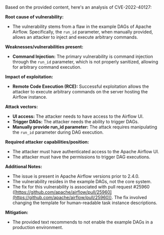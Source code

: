 Based on the provided content, here's an analysis of CVE-2022-40127:

**Root cause of vulnerability:**

*   The vulnerability stems from a flaw in the example DAGs of Apache Airflow. Specifically, the `run_id` parameter, when manually provided, allows an attacker to inject and execute arbitrary commands.

**Weaknesses/vulnerabilities present:**

*   **Command Injection:** The primary vulnerability is command injection through the `run_id` parameter, which is not properly sanitized, allowing for arbitrary command execution.

**Impact of exploitation:**

*   **Remote Code Execution (RCE):** Successful exploitation allows the attacker to execute arbitrary commands on the server hosting the Airflow instance.

**Attack vectors:**

*   **UI access:** The attacker needs to have access to the Airflow UI.
*   **Trigger DAGs:** The attacker needs the ability to trigger DAGs.
*   **Manually provide run\_id parameter:** The attack requires manipulating the `run_id` parameter during DAG execution.

**Required attacker capabilities/position:**

*   The attacker must have authenticated access to the Apache Airflow UI.
*   The attacker must have the permissions to trigger DAG executions.

**Additional Notes:**

* The issue is present in Apache Airflow versions prior to 2.4.0.
* The vulnerability resides in the example DAGs, not the core system.
* The fix for this vulnerability is associated with pull request #25960 ([https://github.com/apache/airflow/pull/25960](https://github.com/apache/airflow/pull/25960)). The fix involved changing the template for human-readable task instance descriptions.

**Mitigation:**
* The provided text recommends to not enable the example DAGs in a production environment.